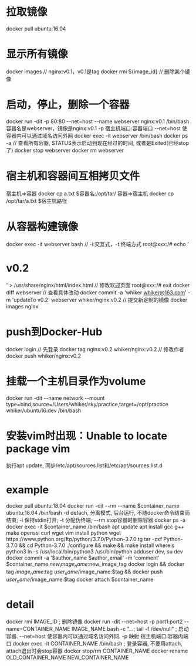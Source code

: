 # 拉取镜像
docker pull ubuntu:16.04

# 显示所有镜像
docker images           // nginx:v0.1，v0.1是tag
docker rmi ${image_id}  // 删除某个镜像

# 启动，停止，删除一个容器
docker run -dit -p 80:80 --net=host --name webserver nginx:v0.1 /bin/bash
    容器名是webserver，镜像是nginx:v0.1
    -p 宿主机端口:容器端口
    --net=host 使容器内可以通过域名访问外网
docker exec -it webserver /bin/bash
docker ps -a  // 查看所有容器, STATUS表示启动到现在经过的时间, 或者是Exited(已经stop了)
docker stop webserver
docker rm webserver

# 宿主机和容器间互相拷贝文件
宿主机=>容器  docker cp a.txt $容器名:/opt/tar/
容器=>宿主机  docker cp /opt/tar/a.txt $宿主机路径

# 从容器构建镜像
docker exec -it webserver bash  // -i:交互式，-t:终端方式
root@xxx:/# echo '<h1>v0.2</h1>' > /usr/share/nginx/html/index.html  // 修改欢迎页面
root@xxx:/# exit
docker diff webserver  // 查看具体改动
docker commit -a 'whiker <whiker@163.com>' -m 'updateTo v0.2' webserver whiker/nginx:v0.2  // 提交新定制的镜像
docker images nginx

# push到Docker-Hub
docker login  // 先登录
docker tag nginx:v0.2 whiker/nginx:v0.2  // 修改作者
docker push whiker/nginx:v0.2

# 挂载一个主机目录作为volume
docker run -dit --name network --mount type=bind,source=/Users/whiker/sky/practice,target=/opt/practice whiker/ubuntu16:dev /bin/bash

# 安装vim时出现：Unable to locate package vim
执行apt update, 同步/etc/apt/sources.list和/etc/apt/sources.list.d

# example
docker pull ubuntu:18.04
docker run -dit --rm --name $container_name ubuntu:18.04 /bin/bash
  -d detach, 分离模式, 后台运行, 不随docker命令结束而结束;
  -i 保持stdin打开;  -t 分配伪终端;  --rm stop容器时删除容器
docker ps -a
docker exec -it $container_name /bin/bash
  apt update
  apt install gcc g++ make openssl curl wget vim
  install python
    wget https://www.python.org/ftp/python/3.7.0/Python-3.7.0.tg
    tar -zxf Python-3.7.0 && cd Python-3.7.0
    ./configure && make && make install
    whereis python3
    ln -s /usr/local/bin/python3 /usr/bin/python
  adduser dev, su dev
docker commit -a '$author_name $author_email' -m 'comment' $container_name $new_image_name:$new_image_tag
docker login  &&  docker tag $image_name:$tag $user_name/$image_name:$tag  &&  docker push $user_name/$image_name:$tag
docker attach $container_name

# detail
docker rmi IMAGE_ID  ; 删除镜像
docker run -dit --net=host -p port1:port2 --name=CONTAINER_NAME IMAGE_NAME bash -c "...; tail -f /dev/null"
  ; 启动容器. --net=host 使容器内可以通过域名访问外网. -p 映射 宿主机端口:容器内端口
docker exec -it CONTAINER_NAME /bin/bash  ; 登录容器, 不要用attach, attach退出时会stop容器
docker stop/rm CONTAINER_NAME
docker rename OLD_CONTAINER_NAME NEW_CONTAINER_NAME